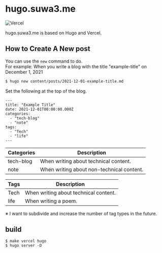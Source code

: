 # hugo.suwa3.me
![Vercel](https://therealsujitk-vercel-badge.vercel.app/?app=hugo.suwa3.me)

hugo.suwa3.me is based on Hugo and Vercel.

## How to Create A New post
You can use the `new` command to do.  
For example: When you write a blog with the title "example-title" on December 1, 2021
```sh
$ hugo new content/posts/2021-12-01-example-title.md
```
Set the following at the top of the blog.
```
---
title: "Example Title"
date: 2021-12-01T00:00:00.000Z
categories: 
  - "tech-blog"
  - "note"
tags:
  - "Tech"
  - "life"
---
```

Categories | Description
-- | -- 
tech-blog | When writing about technical content.
note | When writing about non-technical content.

Tags | Description
-- | -- 
Tech | When writing about technical content.
life | When writing a poem.

※ I want to subdivide and increase the number of tag types in the future.

## build

```
$ make vercel hugo
$ hugo server -D
```
